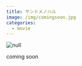 ```yaml
---
title: サンドメノハル
image: /img/comingsoon.jpg
categories:
  - movie
---
```

![null](/img/workday.jpg)

coming soon
